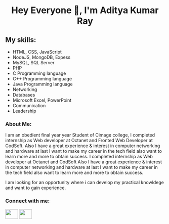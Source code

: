<h1 align="center">Hey Everyone 👋, I'm Aditya Kumar Ray</h1>


<h2>My skills:</h2> 
<ul>
  <li>HTML, CSS, JavaScript</li>
  <li>NodeJS, MongoDB, Expess</li>
  <li>MySQL, SQL Server</li>
  <li>PHP</li>
  <li>C Programming language</li>
  <li>C++ Programming language</li>
  <li>Java Programming language</li>
  <li>Networking</li>
  <li>Databases</li>
  <li>Microsoft Excel, PowerPoint</li>
  <li>Communication</li>
  <li>Leadership</li>
</ul>

<h3>About Me:</h3>
<p>
I am an obedient final year year Student of Cimage college, I completed internship as Web developer at Octanet and Fronted Web Developer at CodSoft.
Also I have a great experience & interest in computer networking and hardware at last I want to make my career in the tech field also want to learn more and more to obtain success. I completed internship as Web developer at Octanet and CodSoft Also I have a great experience & interest in computer networking and hardware at last I want to make my career in the tech field also want to learn more and more to obtain success.
</p>
<p>I am looking for an opportunity where i can develop my practical knowldege and want to gain experience.</p>


<h3 align="left">Connect with me:</h3>
<p align="left">
<a href="https://www.linkedin.com/in/aditya-kumar-ray-60b783233/" target="blank"><img align="center" src="https://raw.githubusercontent.com/rahuldkjain/github-profile-readme-generator/master/src/images/icons/Social/linked-in-alt.svg" height="30" width="40" /></a>
<a href="https://www.instagram.com/aditya_ray_arya/" target="blank"><img align="center" src="https://raw.githubusercontent.com/rahuldkjain/github-profile-readme-generator/master/src/images/icons/Social/instagram.svg"  height="30" width="40" /></a>
  
</p>
